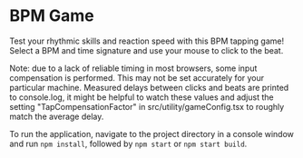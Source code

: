 # BPM Game
Test your rhythmic skills and reaction speed with this BPM tapping game! Select a BPM and time signature and use your mouse to click to the beat.

Note: due to a lack of reliable timing in most browsers, some input compensation is performed. This may not be set accurately for your particular machine. Measured delays between clicks and beats are printed to console.log, it might be helpful to watch these values and adjust the setting "TapCompensationFactor" in src/utility/gameConfig.tsx to roughly match the average delay.

To run the application, navigate to the project directory in a console window and run `npm install`, followed by `npm start` or `npm start build`.
